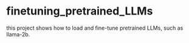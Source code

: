 # finetuning_pretrained_LLMs
this project shows how to load and fine-tune pretrained LLMs, such as llama-2b.  
